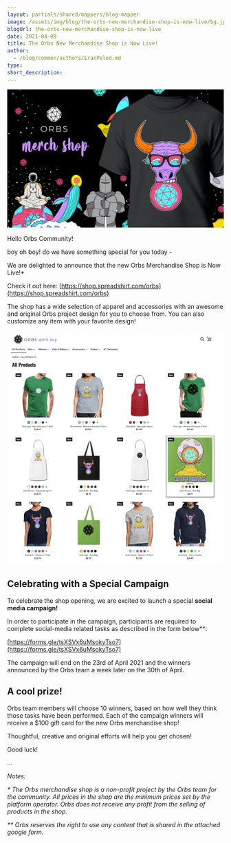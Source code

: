 ```yaml
---
layout: partials/shared/mappers/blog-mapper
image: /assets/img/blog/the-orbs-new-merchandise-shop-is-now-live/bg.jpg
blogUrl: the-orbs-new-merchandise-shop-is-now-live
date: 2021-04-09
title: The Orbs New Merchandise Shop is Now Live!
author:
  - /blog/common/authors/EranPeled.md
type:
short_description:
---
```


![](/assets/img/blog/the-orbs-new-merchandise-shop-is-now-live/photo_2021-04-07_11-08-55-1030x656.jpg)

Hello Orbs Community!

boy oh boy! do we have something special for you today -

We are delighted to announce that the new Orbs Merchandise Shop is Now Live!\*

Check it out here: [https://shop.spreadshirt.com/orbs](https://shop.spreadshirt.com/orbs)

The shop has a wide selection of apparel and accessories with an awesome and original Orbs project design for you to choose from. You can also customize any item with your favorite design!

![](/assets/img/blog/the-orbs-new-merchandise-shop-is-now-live/Screen-Shot-2021-04-08-at-16.23.32-954x1030.png)

## Celebrating with a Special Campaign

To celebrate the shop opening, we are excited to launch a special **social media campaign!**

In order to participate in the campaign, participants are required to complete social-media related tasks as described in the form below\*\*:

[https://forms.gle/tsXSVx6uMsokyTso7](https://forms.gle/tsXSVx6uMsokyTso7)

The campaign will end on the 23rd of April 2021 and the winners announced by the Orbs team a week later on the 30th of April.

## A cool prize!

Orbs team members will choose 10 winners, based on how well they think those tasks have been performed. Each of the campaign winners will receive a $100 gift card for the new Orbs merchandise shop!

Thoughtful, creative and original efforts will help you get chosen!

Good luck!

...

_Notes:_

_\* The Orbs merchandise shop is a non-profit project by the Orbs team for the community. All prices in the shop are the minimum prices set by the platform operator. Orbs does not receive any profit from the selling of products in the shop._

_\*\* Orbs reserves the right to use any content that is shared in the attached google form._
